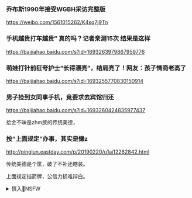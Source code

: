 ### 乔布斯1990年接受WGBH采访完整版
https://weibo.com/1561015262/K4sq7j9Tn

### 手机越贵打车越贵” 真的吗？记者亲测15次 结果是这样
https://baijiahao.baidu.com/s?id=1693263979867959776

### 萌娃打针前狂夸护士“长得漂亮”，结局亮了！网友：孩子情商老高了
https://baijiahao.baidu.com/s?id=1693255770830150914

### 男子捡到女同事手机，竟要求去宾馆归还
https://baijiahao.baidu.com/s?id=1693260424835977437

拾金不昧是zhm族的传统美德，

### 按“上面规定”办事，其实是懒z
http://pinglun.eastday.com/p/20190220/u1ai12262842.html

传统美德是个筐，破了不补还瞎装。

上面规定挡箭牌，公信力损难辩白。

<details><summary>慎入🔞NSFW</summary>

Not Safe For Work
<img src="https://upload.wikimedia.org/wikipedia/commons/thumb/d/d3/Biohazard_Symbol_Specification.png/210px-Biohazard_Symbol_Specification.png">

<details><summary><b>风险自理Use At Your Own Risk🈲</summary>


</details>
</details>
